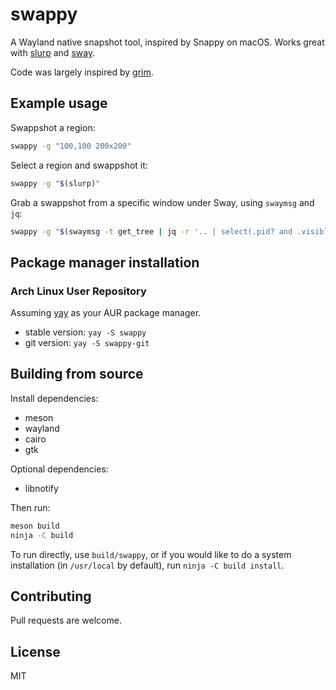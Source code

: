 # swappy

A Wayland native snapshot tool, inspired by Snappy on macOS. Works great with [slurp] and [sway].

Code was largely inspired by [grim].

## Example usage

Swappshot a region:

```sh
swappy -g "100,100 200x200"
```

Select a region and swappshot it:

```sh
swappy -g "$(slurp)"
```

Grab a swappshot from a specific window under Sway, using `swaymsg` and `jq`:

```sh
swappy -g "$(swaymsg -t get_tree | jq -r '.. | select(.pid? and .visible?) | .rect | "\(.x),\(.y) \(.width)x\(.height)"' | slurp)"
```

## Package manager installation

### Arch Linux User Repository

Assuming [yay](https://aur.archlinux.org/packages/yay/) as your AUR package manager.

* stable version: `yay -S swappy`
* git version: `yay -S swappy-git`

## Building from source

Install dependencies:

* meson
* wayland
* cairo
* gtk

Optional dependencies:

* libnotify

Then run:

```sh
meson build
ninja -C build
```

To run directly, use `build/swappy`, or if you would like to do a system
installation (in `/usr/local` by default), run `ninja -C build install`.

## Contributing

Pull requests are welcome.

## License

MIT

[slurp]: https://github.com/emersion/slurp
[grim]: https://github.com/emersion/grim
[sway]: https://github.com/swaywm/sway

